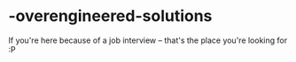 # -overengineered-solutions
If you're here because of a job interview – that's the place you're looking for :P
